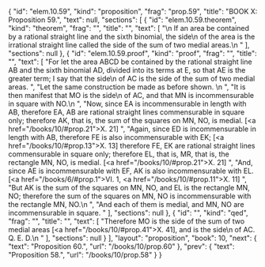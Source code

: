 {
  "id": "elem.10.59",
  "kind": "proposition",
  "frag": "prop.59",
  "title": "BOOK X: Proposition 59.",
  "text": null,
  "sections": [
    {
      "id": "elem.10.59.theorem",
      "kind": "theorem",
      "frag": "",
      "title": "",
      "text": [
        "\n       If an area be contained by a rational straight line and the sixth binomial, the <quote>side</quote>\n of the area is the irrational straight line called the side of the sum of two medial areas.\n      "
      ],
      "sections": null
    },
    {
      "id": "elem.10.59.proof",
      "kind": "proof",
      "frag": "",
      "title": "",
      "text": [
        "For let the area ABCD be contained by the rational straight line AB and the sixth binomial AD, divided into its terms at E, so that AE is the greater term; I say that the <quote>side</quote>\n of AC is the side of the sum of two medial areas. ",
        "Let the same construction be made as before shown. \n      ",
        "It is then manifest that MO is the <quote>side</quote>\n of AC, and that MN is incommensurable in square with NO.\n      ",
        "Now, since EA is incommensurable in length with AB, therefore EA, AB are rational straight lines commensurable in square only; therefore AK, that is, the sum of the squares on MN, NO, is medial. [<a href=\"/books/10/#prop.21\">X. 21</a>] ",
        "Again, since ED is incommensurable in length with AB, therefore FE is also incommensurable with EK; [<a href=\"/books/10/#prop.13\">X. 13</a>] therefore FE, EK are rational straight lines commensurable in square only; therefore EL, that is, MR, that is, the rectangle MN, NO, is medial. [<a href=\"/books/10/#prop.21\">X. 21</a>] ",
        "And, since AE is incommensurable with EF, AK is also incommensurable with EL. [<a href=\"/books/6/#prop.1\">VI. 1</a>, <a href=\"/books/10/#prop.11\">X. 11</a>] ",
        "But AK is the sum of the squares on MN, NO, and EL is the rectangle MN, NO; therefore the sum of the squares on MN, NO is incommensurable with the rectangle MN, NO.\n      ",
        "And each of them is medial, and MN, NO are incommensurable in square. "
      ],
      "sections": null
    },
    {
      "id": "",
      "kind": "qed",
      "frag": "",
      "title": "",
      "text": [
        "Therefore MO is the side of the sum of two medial areas [<a href=\"/books/10/#prop.41\">X. 41</a>], and is the <quote>side</quote>\n of AC. Q. E. D.\n "
      ],
      "sections": null
    }
  ],
  "layout": "proposition",
  "book": 10,
  "next": {
    "text": "Proposition 60.",
    "url": "/books/10/prop.60"
  },
  "prev": {
    "text": "Proposition 58.",
    "url": "/books/10/prop.58"
  }
}
